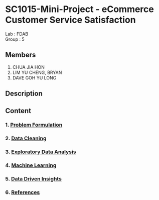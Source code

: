 # SC1015-Mini-Project - eCommerce Customer Service Satisfaction
Lab : FDAB\
Group : 5

Members 
--
1. CHUA JIA HON
2. LIM YU CHENG, BRYAN
3. DAVE GOH YU LONG

Description
--


Content
--
### 1. [Problem Formulation]()
### 2. [Data Cleaning]()
### 3. [Exploratory Data Analysis]()
### 4. [Machine Learning]()
### 5. [Data Driven Insights]()
### 6. [References]()


